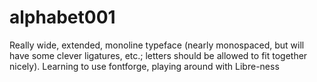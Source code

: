 # alphabet001
Really wide, extended, monoline typeface (nearly monospaced, but will have some clever ligatures, etc.; letters should be allowed to fit together nicely). Learning to use fontforge, playing around with Libre-ness
